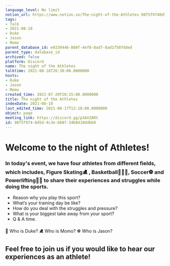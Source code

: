```yaml
---
language_level: No limit
notion_url: https://www.notion.so/The-night-of-the-Athletes-98f5f9748d5d4c3eb68734b0410ddbb9
tags:
- Talk
- 2021-08-18
- Duke
- Jason
- Momo
parent_database_id: e9339446-880f-4ef0-8ad7-8ad1f507dded
parent_type: database_id
archived: false
platform: Discord
name: The night of the Athletes
talktime: 2021-08-18T20:30:00.0000000
hosts:
- Duke
- Jason
- Momo
created_time: 2021-07-20T20:15:00.0000000
title: The night of the Athletes
indexDate: 2021-08-18
last_edited_time: 2021-08-17T12:18:00.0000000
object: page
meeting_link: https://discord.gg/pSAXZARt
id: 98f5f974-8d5d-4c3e-b687-34b0410ddbb9
---
```


#                     Welcome to the night of Athletes!



### In today's event, we have four athletes from different fields, which includes, Figure Skating⛸️ , Basketball⛹🏻‍♀️, Soccer⚽ and Powerlifting🏋🏽 to share their experiences and struggles while doing the sports. 
 
   - Reason why you play this sport?
   - What’s your training day be like?
   - How do you deal with the struggles and pressure?
   - What is your biggest take away from your sport?
   - Q & A time. 

👑 Who is Duke?
⛸️ Who is Momo?
⚽ Who is Jason?


## Feel free to join us if you would like to hear our experiences as an athlete!



